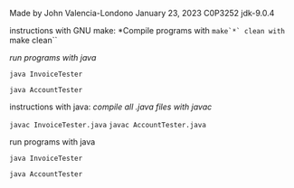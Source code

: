 Made by John Valencia-Londono
January 23, 2023
C0P3252
jdk-9.0.4

instructions with GNU make:
*Compile programs with ``make`*`
clean with ``make clean``

*run programs with java*

``java InvoiceTester``

``java AccountTester`` 

instructions with java:
*compile all .java files with javac*
	
```javac InvoiceTester.java```
```javac AccountTester.java```

run programs with java

``java InvoiceTester``

``java AccountTester`` 
